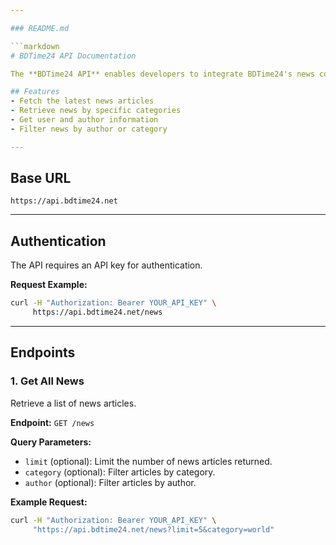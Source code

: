```yaml
---

### README.md

```markdown
# BDTime24 API Documentation

The **BDTime24 API** enables developers to integrate BDTime24's news content into their applications. This API provides access to news articles, categories, and users/authors.

## Features
- Fetch the latest news articles
- Retrieve news by specific categories
- Get user and author information
- Filter news by author or category

---
```


## Base URL
```
https://api.bdtime24.net
```

---

## Authentication
The API requires an API key for authentication.

**Request Example:**

```bash
curl -H "Authorization: Bearer YOUR_API_KEY" \
     https://api.bdtime24.net/news
```

---

## Endpoints

### 1. Get All News

Retrieve a list of news articles.

**Endpoint:** `GET /news`

**Query Parameters:**
- `limit` (optional): Limit the number of news articles returned.
- `category` (optional): Filter articles by category.
- `author` (optional): Filter articles by author.

**Example Request:**

```bash
curl -H "Authorization: Bearer YOUR_API_KEY" \
     "https://api.bdtime24.net/news?limit=5&category=world"
```
